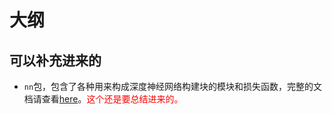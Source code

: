
# 大纲


## 可以补充进来的


- `nn`包，包含了各种用来构成深度神经网络构建块的模块和损失函数，完整的文档请查看[here](https://pytorch.org/docs/nn)。<span style="color:red;">这个还是要总结进来的。</span>
